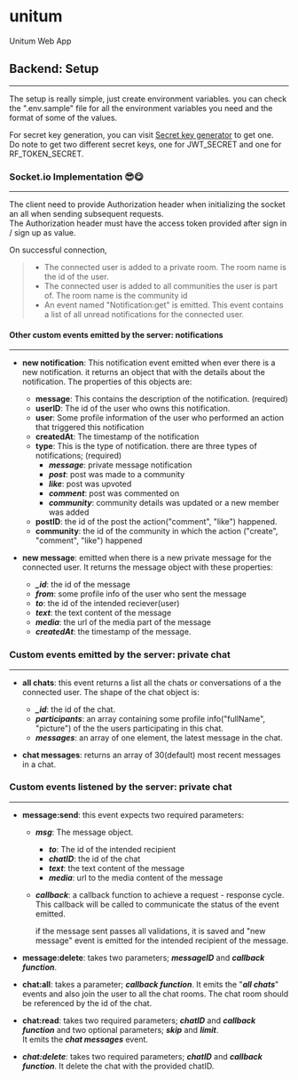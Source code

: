 # unitum

Unitum Web App

## Backend: Setup

---

The setup is really simple, just create environment variables. you can check the ".env.sample" file for all the environment variables you need and the format of some of the values.

For secret key generation, you can visit [Secret key generator](https://secret-key-generator.vercel.app/) to get one.  
Do note to get two different secret keys, one for JWT_SECRET and one for RF_TOKEN_SECRET.

### Socket.io Implementation 😎😋

---

The client need to provide Authorization header when initializing the socket an all when sending subsequent requests.<br>
The Authorization header must have the access token provided after sign in / sign up as value.<br>

On successful connection,

> - The connected user is added to a private room. The room name is the id of the user.
> - The connected user is added to all communities the user is part of. The room name is the community id
> - An event named "Notification:get" is emitted. This event contains a list of all unread notifications for the connected user.

#### Other custom events emitted by the server: notifications

---

- **new notification**: This notification event emitted when ever there is a new notification. it returns an object that with the details about the notification. The properties of this objects are:

  - **message**: This contains the description of the notification. (required)
  - **userID**: The id of the user who owns this notification.
  - **user**: Some profile information of the user who performed an action that triggered this notification
  - **createdAt**: The timestamp of the notification
  - **type**: This is the type of notification. there are three types of notifications; (required)
    - **_message_**: private message notification
    - **_post_**: post was made to a community
    - **_like_**: post was upvoted
    - **_comment_**: post was commented on
    - **_community_**: community details was updated or a new member was added
  - **postID**: the id of the post the action("comment", "like") happened.
  - **community**: the id of the community in which the action ("create", "comment", "like") happened

- **new message**: emitted when there is a new private message for the connected user. It returns the message object with these properties:
  - **_\_id_**: the id of the message
  - **_from_**: some profile info of the user who sent the message
  - **_to_**: the id of the intended reciever(user)
  - **_text_**: the text content of the message
  - **_media_**: the url of the media part of the message
  - **_createdAt_**: the timestamp of the message.

### Custom events emitted by the server: private chat

---

- **all chats**: this event returns a list all the chats or conversations of a the connected user. The shape of the chat object is:

  - **_\_id_**: the id of the chat.
  - **_participants_**: an array containing some profile info("fullName", "picture") of the the users participating in this chat.
  - **_messages_**: an array of one element, the latest message in the chat.

- **chat messages**: returns an array of 30(default) most recent messages in a chat.

### Custom events listened by the server: private chat

---

- **message:send**: this event expects two required parameters:

  - **_msg_**: The message object.
    - **_to_**: The id of the intended recipient
    - **_chatID_**: the id of the chat
    - **_text_**: the text content of the message
    - **_media_**: url to the media content of the message
  - **_callback_**: a callback function to achieve a request - response cycle. This callback will be called to communicate the status of the event emitted.

    if the message sent passes all validations, it is saved and "new message" event is emitted for the intended recipient of the message.

- **message:delete**: takes two parameters; **_messageID_** and **_callback function_**.

- **chat:all**: takes a parameter; **_callback function_**. It emits the "**_all chats_**" events and also join the user to all the chat rooms. The chat room should be referenced by the id of the chat.

- **chat:read**: takes two required parameters; **_chatID_** and **_callback function_** and two optional parameters; **_skip_** and **_limit_**.<br>
  It emits the **_chat messages_** event.

- **_chat:delete_**: takes two required parameters; **_chatID_** and **_callback function_**. It delete the chat with the provided chatID.
